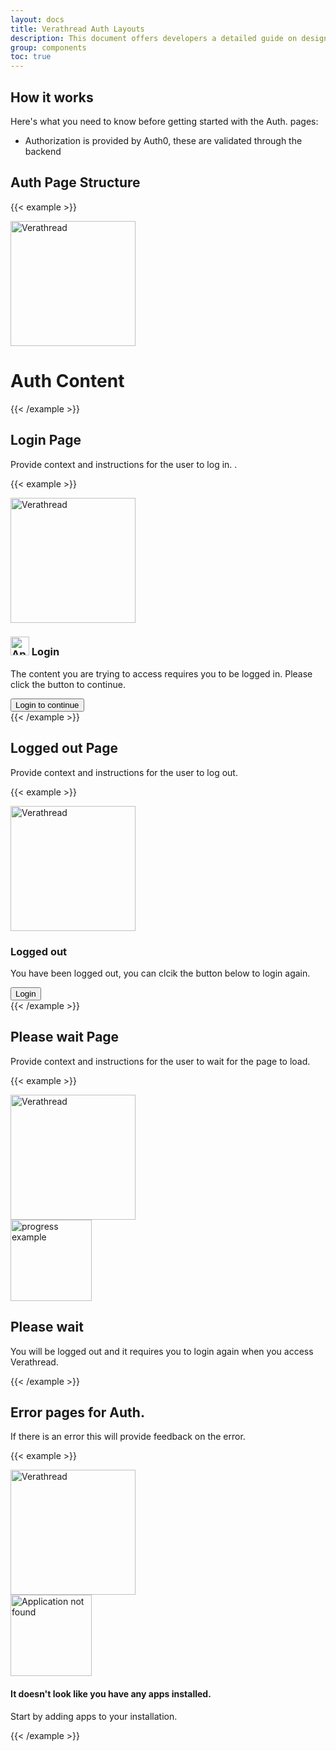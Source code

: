 ```yaml
---
layout: docs
title: Verathread Auth Layouts
description: This document offers developers a detailed guide on designing authentication pages, including login, logged out, and initial account setup pages. Key elements for these pages include clear instructions and success and progress indicators. Best practices highlighted in the document include maintaining a consistent design and ensuring accessibility. Example authentication pages are provided through-out this document.
group: components
toc: true
---
```


## How it works

Here's what you need to know before getting started with the Auth. pages:

- Authorization is provided by Auth0, these are validated through the backend

## Auth Page Structure

<!-- markdownlint-disable MD033 -->
{{< example >}}
<main class="landing ratio ratio-16x9 bg-brand-linear">
  <div class="container d-flex align-items-center justify-content-center gap-10">
    <div>
     <img src="/docs/5.3/assets/logos/Verathread-Tagline-Colour-Rev.png" alt="Verathread" width="200" loading="lazy">
     </div>
    <div class="bg-light h-75 p-2 d-flex justify-content-center align-items-center rounded-2 w-40">
      <h1>Auth Content</h1>
    </div>
  </div>
</main>

{{< /example >}}
<!-- markdownlint-enable MD033 -->

## Login Page

Provide context and instructions for the user to log in. .

<!-- markdownlint-disable MD033 -->
{{< example >}}
  <main class="landing ratio ratio-16x9 bg-brand-linear">
  <div class="container d-flex align-items-center justify-content-center gap-10">
    <div class="d-flex justify-content-center align-items-center">
     <img src="/docs/5.3/assets/logos/Verathread-Tagline-Colour-Rev.png" alt="Verathread" width="200" loading="lazy">
     </div>
    <div class="bg-light h-75 p-7 d-flex flex-column rounded-2 w-40">
      <h3 class="d-flex align-items-center">
      <img src="/docs/5.3/assets/logos/icon_login-error.png" width="30" alt="Application not found" loading="lazy" /> Login</h3>
      <p>The content you are trying to access requires you to be logged in. Please click the button to continue.</p>
      <div class="mt-auto">
        <button type="button" class="btn btn-sm text-white bg-info">Login to continue</button>
      </div>
    </div>
  </div>
</main>
{{< /example >}}
<!-- markdownlint-enable MD033 -->

## Logged out Page

Provide context and instructions for the user to log out.

<!-- markdownlint-disable MD033 -->
{{< example >}}
    <main class="landing ratio ratio-16x9 bg-brand-linear">
      <div class="container d-flex align-items-center justify-content-center gap-10">
        <div>
        <img src="/docs/5.3/assets/logos/Verathread-Tagline-Colour-Rev.png" alt="Verathread" width="200" loading="lazy">
        </div>
        <div class="bg-light h-75 p-7 d-flex flex-column rounded-2 w-40">
          <h3>Logged out</h3>
          <p>You have been logged out, you can clcik the button below to login again.</p>
          <div class="mt-auto">
            <button type="button" class="btn btn-sm text-white bg-info">Login</button>
          </div>
        </div>
      </div>
    </main>
{{< /example >}}
<!-- markdownlint-enable MD033 -->


## Please wait Page

Provide context and instructions for the user to wait for the page to load.

<!-- markdownlint-disable MD033 -->
{{< example >}}
  <main class="landing ratio ratio-16x9 bg-brand-linear">
      <div class="container d-flex align-items-center justify-content-center gap-10">
        <div>
          <img src="/docs/5.3/assets/logos/Verathread-Tagline-Colour-Rev.png" alt="Verathread" width="200" loading="lazy">
        </div>
      <div class="bg-light h-75 p-7 d-flex flex-column rounded-2  w-40">
           <div class="d-flex align-items-center justify-content-center mt-4">
            <img src="/docs/5.3/assets/img/examples/img_example-progress.png" alt="progress example" width="130" />
           </div>
          <div class="mt-auto">
            <h2>Please wait</h2>
            <p>You will be logged out and it requires you to login again when you access Verathread.</p>
          </div>
        </div>
      </div>
    </main>
{{< /example >}}
<!-- markdownlint-enable MD033 -->

## Error pages for Auth.

If there is an error this will provide feedback on the error.

<!-- markdownlint-disable MD033 -->
{{< example >}}
  <main class="landing ratio ratio-16x9 bg-brand-linear">
      <div class="container d-flex align-items-center justify-content-center gap-10">
        <div>
          <img src="/docs/5.3/assets/logos/Verathread-Tagline-Colour-Rev.png" alt="Verathread" width="200" loading="lazy">
        </div>
      <div class="bg-light h-75 p-7 d-flex flex-column rounded-2 w-40">
          <div class="d-flex align-items-center justify-content-center pt-3">
            <img src="/docs/5.3/assets/logos/icon_login-error.png" width="130" alt="Application not found" loading="lazy" />
          </div>
          <div class="mt-auto">
            <h4><strong>It doesn't look like you have any apps installed.</strong></h4>
            <p>Start by adding apps to your installation.</p>
          </div>
        </div>
      </div>
  </main>
{{< /example >}}
<!-- markdownlint-enable MD033 -->
